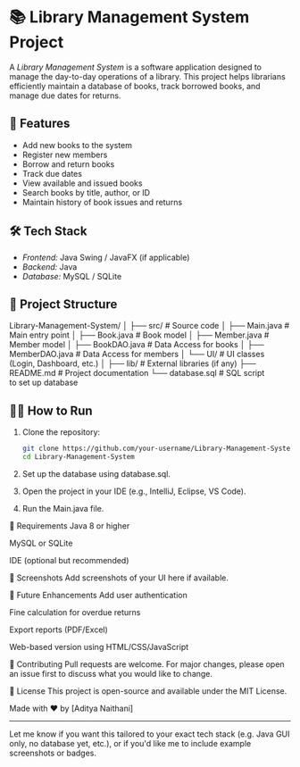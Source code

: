 # 📚 Library Management System Project

A *Library Management System* is a software application designed to manage the day-to-day operations of a library. This project helps librarians efficiently maintain a database of books, track borrowed books, and manage due dates for returns.

## 🚀 Features

- Add new books to the system
- Register new members
- Borrow and return books
- Track due dates
- View available and issued books
- Search books by title, author, or ID
- Maintain history of book issues and returns

## 🛠 Tech Stack

- *Frontend:* Java Swing / JavaFX (if applicable)
- *Backend:* Java
- *Database:* MySQL / SQLite

## 📂 Project Structure
Library-Management-System/
│
├── src/ # Source code
│ ├── Main.java # Main entry point
│ ├── Book.java # Book model
│ ├── Member.java # Member model
│ ├── BookDAO.java # Data Access for books
│ ├── MemberDAO.java # Data Access for members
│ └── UI/ # UI classes (Login, Dashboard, etc.)
│
├── lib/ # External libraries (if any)
├── README.md # Project documentation
└── database.sql # SQL script to set up database

## 🧑‍💻 How to Run

1. Clone the repository:
   ```bash
   git clone https://github.com/your-username/Library-Management-System.git
   cd Library-Management-System
2. Set up the database using database.sql.

3. Open the project in your IDE (e.g., IntelliJ, Eclipse, VS Code).

4. Run the Main.java file.

📝 Requirements
Java 8 or higher

MySQL or SQLite

IDE (optional but recommended)

📸 Screenshots
Add screenshots of your UI here if available.

📌 Future Enhancements
Add user authentication

Fine calculation for overdue returns

Export reports (PDF/Excel)

Web-based version using HTML/CSS/JavaScript

🤝 Contributing
Pull requests are welcome. For major changes, please open an issue first to discuss what you would like to change.

📄 License
This project is open-source and available under the MIT License.

Made with ❤ by [Aditya Naithani]

---

Let me know if you want this tailored to your exact tech stack (e.g. Java GUI only, no database yet, etc.), or if you'd like me to include example screenshots or badges.
